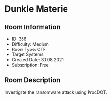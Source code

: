 ﻿# Dunkle Materie

## Room Information
- ID: 366
- Difficulty: Medium
- Room Type: CTF
- Target Systems: 
- Created Date: 30.08.2021
- Subscription: Free

## Room Description
Investigate the ransomware attack using ProcDOT.
